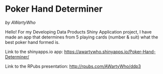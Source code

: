 # Poker Hand Determiner

*by AWartyWho*

Hello! For my Developing Data Products Shiny Application project, I have made an app that determines from 5 playing cards (number & suit) what the best poker hand formed is.

Link to the shinyapps.io app: https://awartywho.shinyapps.io/Poker-Hand-Determiner/

Link to the RPubs presentation: http://rpubs.com/AWartyWho/ddp3
